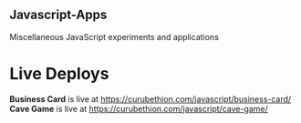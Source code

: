 ## Javascript-Apps
 Miscellaneous JavaScript experiments and applications

# Live Deploys

**Business Card** is live at https://curubethion.com/javascript/business-card/
**Cave Game** is live at https://curubethion.com/javascript/cave-game/

